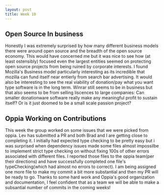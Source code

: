 ```yaml
---
layout: post
title: Week 10 
---
```


<h2>Open Source In business</h2>

<p>Honestly I was extremely surprised by how many different business models there were around open source and the breadth of the open source economy. This would have concerned me but it was nice to see how (at least ostensibly) focused even the largest entities seemed on protecting open source projects from being ruined by corporate interests. I found Mozilla's Business model particularly interesting as its incredible that mozilla can fund itself near entierly from search bar advertising. It would also be interesting to see the real viability of donation/pay what you want type software is in the long term. Winrar still seems to be in business but that also seems to be from selling liscences to large companies: Can smaller donationware software really make any meaningful profit to sustain itself? Or is it just doomed to be a small scale passion project?</p>

<h2>Oppia Working on Contributions</h2>

<p>This week the group worked on some issues that we were picked from oppia. Lev has submitted a PR and both Brad and I are getting close to completing it. I initially had expected type checking to be pretty easy but i was surprised when dependency issues made some files almost impossilbe to implement strict type checking on without fixing 100s of other errors associated with different files. I reported those files to the oppia team(per their directions) and have successfully completed one file's typeChecking(which had almost no errors to correct). I am being assigned one more file to make my commit a bit more substantial and then my PR will be ready to go. Thanks to some hard work and Oppia's good organization and documentation, I feel confident that as a team we will be able to make a subsantial number of commits in the coming weeks! </p>
